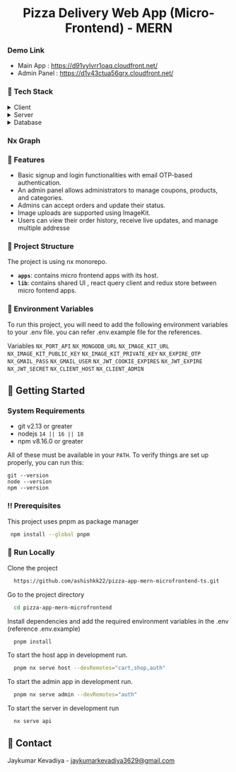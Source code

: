 <div align="center">
  <h1>Pizza Delivery Web App (Micro-Frontend) - MERN</h1>
</div>

### Demo Link

- Main App : https://d91vylvrr1oaq.cloudfront.net/
- Admin Panel : https://d1v43ctua56grx.cloudfront.net/



<!-- TechStack -->

### :space_invader: Tech Stack

<details>
  <summary>Client</summary>
  <ul>
    <li><a href="https://www.typescriptlang.org/">Typescript</a></li>
    <li><a href="https://reactjs.org/">React.js</a></li>
    <li><a href="https://mantine.dev/">Mantine UI</a></li>
    <li><a href="https://redux-toolkit.js.org/">Redux Toolkit</a></li>
    <li><a href="https://tanstack.com/query/v3/">React Query</a></li>
  </ul>
</details>

<details>
  <summary>Server</summary>
  <ul>
    <li><a href="https://expressjs.com/">Express</a></li>
    <li><a href="https://nodemailer.com/about/">Node Mailer</a></li>
  </ul>
</details>

<details>
<summary>Database</summary>
  <ul>
    <li><a href="https://www.mongodb.com/">MongoDB</a></li>
  </ul>
</details>

### Nx Graph


<!-- Features -->

### :dart: Features

- Basic signup and login functionalities with email OTP-based authentication.
- An admin panel allows administrators to manage coupons, products, and categories.
- Admins can accept orders and update their status.
- Image uploads are supported using ImageKit.
- Users can view their order history, receive live updates, and manage multiple addresse

### 📁 Project Structure

The project is using nx monorepo.

- **`apps`**: contains micro frontend apps with its host.
- **`lib`**: contains shared UI , react query client and redux store between micro fontend apps.


<!-- Env Variables -->

### :key: Environment Variables

To run this project, you will need to add the following environment variables to your .env file. you can refer .env.example file for the references.

Variables
`NX_PORT_API`
`NX_MONGODB_URL`
`NX_IMAGE_KIT_URL`
`NX_IMAGE_KIT_PUBLIC_KEY`
`NX_IMAGE_KIT_PRIVATE_KEY`
`NX_EXPIRE_OTP`
`NX_GMAIL_PASS`
`NX_GMAIL_USER`
`NX_JWT_COOKIE_EXPIRES`
`NX_JWT_EXPIRE`
`NX_JWT_SECRET`
`NX_CLIENT_HOST`
`NX_CLIENT_ADMIN`

<!-- Getting Started -->

## :toolbox: Getting Started

### System Requirements

- git v2.13 or greater
- nodejs `14 || 16 || 18`
- npm v8.16.0 or greater

All of these must be available in your `PATH`. To verify things are set up
properly, you can run this:

```shell
git --version
node --version
npm --version
```

<!-- Prerequisites -->

### :bangbang: Prerequisites

This project uses pnpm as package manager

```bash
 npm install --global pnpm
```

<!-- Run Locally -->

### :running: Run Locally

Clone the project

```bash
  https://github.com/ashishkk22/pizza-app-mern-microfrontend-ts.git
```

Go to the project directory

```bash
  cd pizza-app-mern-microfrontend
```

Install dependencies and add the required environment variables in the .env (reference .env.example)

```bash
  pnpm install
```

To start the host app in development run.

```bash
  pnpm nx serve host --devRemotes="cart,shop,auth"
```

To start the admin app in development run.

```bash
  pnpm nx serve admin --devRemotes="auth"
```

To start the server in development run

```bash
  nx serve api
```

<!-- Contact -->

## :handshake: Contact

Jaykumar Kevadiya - jaykumarkevadiya3629@gmail.com
